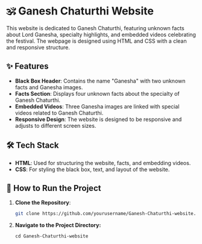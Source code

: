 # 🕉️ Ganesh Chaturthi Website

This website is dedicated to Ganesh Chaturthi, featuring unknown facts about Lord Ganesha, specialty highlights, and embedded videos celebrating the festival. The webpage is designed using HTML and CSS with a clean and responsive structure.

## ✨ Features

- **Black Box Header**: Contains the name "Ganesha" with two unknown facts and Ganesha images.
- **Facts Section**: Displays four unknown facts about the specialty of Ganesh Chaturthi.
- **Embedded Videos**: Three Ganesha images are linked with special videos related to Ganesh Chaturthi.
- **Responsive Design**: The website is designed to be responsive and adjusts to different screen sizes.

## 🛠️ Tech Stack

- **HTML**: Used for structuring the website, facts, and embedding videos.
- **CSS**: For styling the black box, text, and layout of the website.

## 🚀 How to Run the Project

1. **Clone the Repository**:
   ```bash
   git clone https://github.com/yourusername/Ganesh-Chaturthi-website.git
   ```

2. **Navigate to the Project Directory:**
   ```
   cd Ganesh-Chaturthi-website
